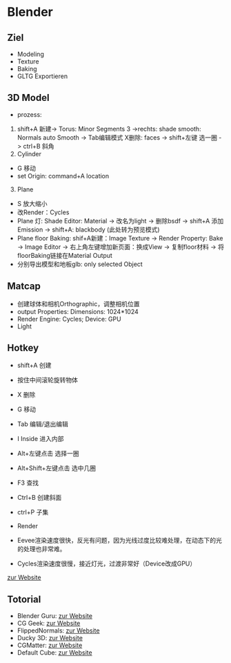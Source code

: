 # Blender
## Ziel
- Modeling
- Texture
- Baking
- GLTG Exportieren
## 3D Model
- prozess:
1. shift+A 新建-> Torus: Minor Segments 3 ->rechts: shade smooth: Normals auto Smooth -> Tab编辑模式 X删除: faces -> shift+左键 选一圈 -> ctrl+B 斜角
2. Cylinder
- G 移动
- set Origin: command+A location
3. Plane
- S 放大缩小
- 改Render：Cycles
- Plane 灯: Shade Editor: Material -> 改名为light -> 删除bsdf -> shift+A 添加Emission -> shift+A: blackbody (此处转为预览模式) 
- Plane floor Baking: shif+A新建：Image Texture -> Render Property: Bake -> Image Editor -> 右上角左键增加新页面：换成View -> 复制floor材料 -> 将floorBaking链接在Material Output
- 分别导出模型和地板glb: only selected Object

## Matcap
- 创建球体和相机Orthographic，调整相机位置
- output Properties: Dimensions: 1024*1024
- Render Engine: Cycles; Device: GPU
- Light


## Hotkey
- shift+A 创建
- 按住中间滚轮旋转物体
- X 删除
- G 移动
- Tab 编辑/退出编辑
- I Inside 进入内部
- Alt+左键点击 选择一圈
- Alt+Shift+左键点击 选中几圈
- F3 查找
- Ctrl+B 创建斜面
- ctrl+P 子集

- Render
- Eevee渲染速度很快，反光有问题，因为光线过度比较难处理，在动态下的光的处理也非常难。
- Cycles渲染速度很慢，接近灯光，过渡非常好（Device改成GPU）

[zur Website](https://zhuanlan.zhihu.com/p/126650481)

## Totorial
- Blender Guru: [zur Website](https://www.youtube.com/user/AndrewPPrice)
- CG Geek: [zur Website](https://www.youtube.com/user/Blenderfan93)
- FlippedNormals: [zur Website](https://www.youtube.com/user/FlippedNormalsTuts)
- Ducky 3D: [zur Website](https://www.youtube.com/channel/UCuNhGhbemBkdflZ1FGJ0lUQ)
- CGMatter: [zur Website](https://www.youtube.com/channel/UCy1f4m64dwCwk8CBZ_vHfPg)
- Default Cube: [zur Website](https://www.youtube.com/channel/UCdpWKLNfbROyoGPV46-zaUQ)